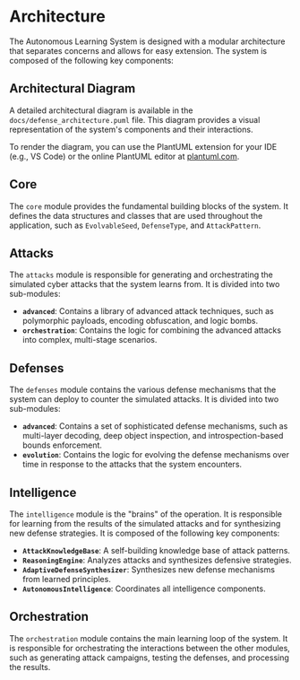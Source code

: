 # Architecture

The Autonomous Learning System is designed with a modular architecture that separates concerns and allows for easy extension. The system is composed of the following key components:

## Architectural Diagram

A detailed architectural diagram is available in the `docs/defense_architecture.puml` file. This diagram provides a visual representation of the system's components and their interactions.

To render the diagram, you can use the PlantUML extension for your IDE (e.g., VS Code) or the online PlantUML editor at [plantuml.com](http://www.plantuml.com/plantuml).

## Core

The `core` module provides the fundamental building blocks of the system. It defines the data structures and classes that are used throughout the application, such as `EvolvableSeed`, `DefenseType`, and `AttackPattern`.

## Attacks

The `attacks` module is responsible for generating and orchestrating the simulated cyber attacks that the system learns from. It is divided into two sub-modules:

*   **`advanced`**: Contains a library of advanced attack techniques, such as polymorphic payloads, encoding obfuscation, and logic bombs.
*   **`orchestration`**: Contains the logic for combining the advanced attacks into complex, multi-stage scenarios.

## Defenses

The `defenses` module contains the various defense mechanisms that the system can deploy to counter the simulated attacks. It is divided into two sub-modules:

*   **`advanced`**: Contains a set of sophisticated defense mechanisms, such as multi-layer decoding, deep object inspection, and introspection-based bounds enforcement.
*   **`evolution`**: Contains the logic for evolving the defense mechanisms over time in response to the attacks that the system encounters.

## Intelligence

The `intelligence` module is the "brains" of the operation. It is responsible for learning from the results of the simulated attacks and for synthesizing new defense strategies. It is composed of the following key components:

*   **`AttackKnowledgeBase`**: A self-building knowledge base of attack patterns.
*   **`ReasoningEngine`**: Analyzes attacks and synthesizes defensive strategies.
*   **`AdaptiveDefenseSynthesizer`**: Synthesizes new defense mechanisms from learned principles.
*   **`AutonomousIntelligence`**: Coordinates all intelligence components.

## Orchestration

The `orchestration` module contains the main learning loop of the system. It is responsible for orchestrating the interactions between the other modules, such as generating attack campaigns, testing the defenses, and processing the results.
